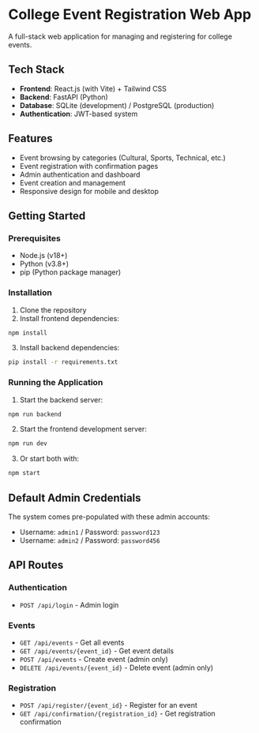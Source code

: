 # College Event Registration Web App

A full-stack web application for managing and registering for college events.

## Tech Stack

- **Frontend**: React.js (with Vite) + Tailwind CSS
- **Backend**: FastAPI (Python)
- **Database**: SQLite (development) / PostgreSQL (production)
- **Authentication**: JWT-based system

## Features

- Event browsing by categories (Cultural, Sports, Technical, etc.)
- Event registration with confirmation pages
- Admin authentication and dashboard
- Event creation and management
- Responsive design for mobile and desktop

## Getting Started

### Prerequisites

- Node.js (v18+)
- Python (v3.8+)
- pip (Python package manager)

### Installation

1. Clone the repository
2. Install frontend dependencies:

```bash
npm install
```

3. Install backend dependencies:

```bash
pip install -r requirements.txt
```

### Running the Application

1. Start the backend server:

```bash
npm run backend
```

2. Start the frontend development server:

```bash
npm run dev
```

3. Or start both with:

```bash
npm start
```

## Default Admin Credentials

The system comes pre-populated with these admin accounts:

- Username: `admin1` / Password: `password123`
- Username: `admin2` / Password: `password456`

## API Routes

### Authentication
- `POST /api/login` - Admin login

### Events
- `GET /api/events` - Get all events
- `GET /api/events/{event_id}` - Get event details
- `POST /api/events` - Create event (admin only)
- `DELETE /api/events/{event_id}` - Delete event (admin only)

### Registration
- `POST /api/register/{event_id}` - Register for an event
- `GET /api/confirmation/{registration_id}` - Get registration confirmation